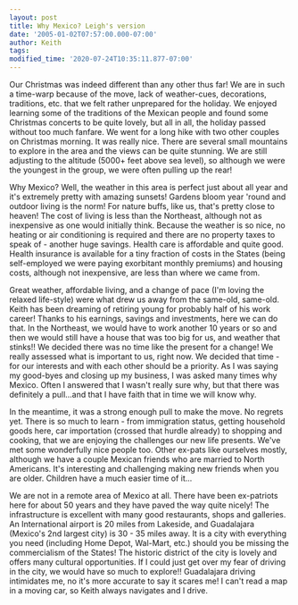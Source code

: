 ```yaml
---
layout: post
title: Why Mexico? Leigh's version
date: '2005-01-02T07:57:00.000-07:00'
author: Keith
tags:
modified_time: '2020-07-24T10:35:11.877-07:00'
---
```

Our Christmas was indeed different than any other thus far! We are in
such a time-warp because of the move, lack of weather-cues, decorations,
traditions, etc. that we felt rather unprepared for the holiday. We
enjoyed learning some of the traditions of the Mexican people and found
some Christmas concerts to be quite lovely, but all in all, the holiday
passed without too much fanfare. We went for a long hike with two other
couples on Christmas morning. It was really nice. There are several
small mountains to explore in the area and the views can be quite
stunning. We are still adjusting to the altitude (5000+ feet above sea
level), so although we were the youngest in the group, we were often
pulling up the rear!

Why Mexico? Well, the weather in this area is perfect just about all
year and it's extremely pretty with amazing sunsets! Gardens bloom year
'round and outdoor living is the norm! For nature buffs, like us, that's
pretty close to heaven! The cost of living is less than the Northeast,
although not as inexpensive as one would initially think. Because the
weather is so nice, no heating or air conditioning is required and there
are no property taxes to speak of - another huge savings. Health care is
affordable and quite good. Health insurance is available for a tiny
fraction of costs in the States (being self-employed we were paying
exorbitant monthly premiums) and housing costs, although not
inexpensive, are less than where we came from.

Great weather, affordable living, and a change of pace (I'm loving the
relaxed life-style) were what drew us away from the same-old, same-old.
Keith has been dreaming of retiring young for probably half of his work
career! Thanks to his earnings, savings and investments, here we can do
that. In the Northeast, we would have to work another 10 years or so and
then we would still have a house that was too big for us, and weather
that stinks!! We decided there was no time like the present for a
change! We really assessed what is important to us, right now. We
decided that time - for our interests and with each other should be a
priority. As I was saying my good-byes and closing up my business, I was
asked many times why Mexico. Often I answered that I wasn't really sure
why, but that there was definitely a pull...and that I have faith that
in time we will know why.

In the meantime, it was a strong enough pull to make the move. No
regrets yet. There is so much to learn - from immigration status,
getting household goods here, car importation (crossed that hurdle
already) to shopping and cooking, that we are enjoying the challenges
our new life presents. We've met some wonderfully nice people too. Other
ex-pats like ourselves mostly, although we have a couple Mexican friends
who are married to North Americans. It's interesting and challenging
making new friends when you are older. Children have a much easier time
of it...

We are not in a remote area of Mexico at all. There have been
ex-patriots here for about 50 years and they have paved the way quite
nicely! The infrastructure is excellent with many good restaurants,
shops and galleries. An International airport is 20 miles from Lakeside,
and Guadalajara (Mexico's 2nd largest city) is 30 - 35 miles away. It is
a city with everything you need (including Home Depot, Wal-Mart, etc.)
should you be missing the commercialism of the States! The historic
district of the city is lovely and offers many cultural opportunities.
If I could just get over my fear of driving in the city, we would have
so much to explore!! Guadalajara driving intimidates me, no it's more
accurate to say it scares me! I can't read a map in a moving car, so
Keith always navigates and I drive.
